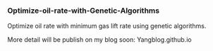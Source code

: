 ### Optimize-oil-rate-with-Genetic-Algorithms

Optimize oil rate with minimum gas lift rate using genetic algorithms.

More detail will be publish on my blog soon: Yangblog.github.io
